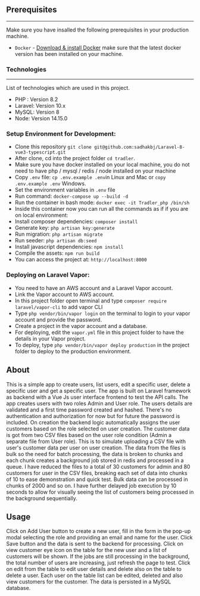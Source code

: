 ## Prerequisites

---

Make sure you have insalled the following prerequisites in your production machine.

-   `Docker` - [Download & install Docker](https://docs.docker.com/get-docker/) make sure that the latest docker version has been installed on your machine.

### Technologies

---

List of technologies which are used in this project.

-   PHP : Version 8.2
-   Laravel: Version 10.x
-   MySQL: Version 8
-   Node: Version 14.15.0

### Setup Environment for Development:

- Clone this repository `git clone git@github.com:sadhakbj/Laravel-8-vue3-typescript.git`
- After clone, cd into the project folder `cd tradler`.
- Make sure you have docker installed on your local machine, you do not need to have php / mysql / redis / node installed on your machine
- Copy `.env` file: `cp .env.example .env`in Linux and Mac or `copy .env.example .env` Windows.
- Set the environment variables in `.env` file
- Run command: `docker-compose up --build -d`
-  Run the container in bash mode: `docker exec -it Tradler_php /bin/sh`
- Inside this container now you can run all the commands as if if you are on local environment:
- Install composer dependencies: `composer install`
- Generate key: `php artisan key:generate`
- Run migration: `php artisan migrate`
- Run seeder: `php artisan db:seed`
- Install javascript dependencies: `npm install`
- Compile the assets: `npm run build`  
- You can access the project at: `http://localhost:8000`

### Deploying on Laravel Vapor:

-   You need to have an AWS account and a Laravel Vapor account.
-   Link the Vapor account to AWS account.
-   In this project folder open terminal and type `composer require laravel/vapor-cli` to add vapor CLI
-   Type `php vendor/bin/vapor login` on the terminal to login to your vapor account and provide the password.
-   Create a project in the vapor account and a database.
-   For deploying, edit the `vapor.yml` file in this project folder to have the details in your Vapor project.
-   To deploy, type `php vendor/bin/vapor deploy production` in the project folder to deploy to the production environment.

## About

This is a simple app to create users, list users, edit a specific user, delete a specific user and get a specific user. The app is built on Laravel framework as backend with a Vue Js user interface
frontend to test the API calls. The app creates users with two roles Admin and User role. The users details are validated and a first time password created and hashed. There's no authentication and authorization for now but for future the password is included. 
On creation the backend logic automatically assigns the user customers based on the role selected on user creation. The customer data is got from two CSV files based on the user role condition (Admin a separate file from User role). This is to simulate uploading a CSV file with user's customer data per user on user creation. The data from the files is bulk so the need for batch processing, the data is broken to chunks and each chunk creates a background job stored in redis and processed in a queue. 
I have reduced the files to a total of 30 customers for admin and 80 customers for user in the CSV files, breaking each set of data into chunks of 10 to ease demonstration and quick test. Bulk data can be processed in chunks of 2000 and so on. I have further delayed job execution by 10 seconds to allow for visually seeing the list of customers being processed in the background sequentially.

## Usage 

Click on Add User button to create a new user, fill in the form in the pop-up modal selecting the role and providing an email and name for the user. Click Save button and the data is sent to the backend for processing. Click on view customer eye icon on the table for the new user and a list of customers will be shown. 
If the jobs are still processing in the background, the total number of users are increasing, just refresh the page to test. Click on edit from the table to edit user details and delete also on the table to delete a user. Each user on the table list can be edited, deleted and also view customers for the customer. The data is persisted in a MySQL database.


